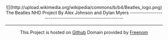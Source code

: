 <center>![](http://upload.wikimedia.org/wikipedia/commons/b/b4/Beatles_logo.png)</center>


<Center>The Beatles NHD Project By Alex Johnson and Dylan Myers
-------------------------------------------------------

----------


This Project is hosted on [Github](https://github.com/Thebeatles/Thebeatles.github.io)
Domain provided by [Freenom](http://www.freenom.com/en/index.html)

